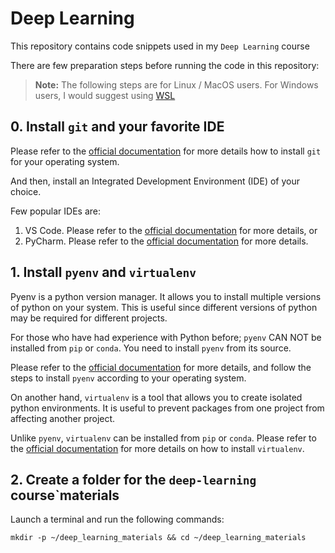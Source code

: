 # Deep Learning

This repository contains code snippets used in my `Deep Learning` course

There are few preparation steps before running the code in this repository: 

> **Note:** The following steps are for Linux / MacOS users.
> For Windows users, I would suggest using [WSL](https://docs.microsoft.com/en-us/windows/wsl/install-win10)

## 0. Install `git` and your favorite IDE

Please refer to the [official documentation](https://git-scm.com/book/en/v2/Getting-Started-Installing-Git) 
for more details how to install `git` for your operating system.

And then, install an Integrated Development Environment (IDE) of your choice.

Few popular IDEs are:

1. VS Code. Please refer to the [official documentation](https://code.visualstudio.com/docs/setup/setup-overview) 
for more details, or
2. PyCharm. Please refer to the [official documentation](https://www.jetbrains.com/help/pycharm/installation-guide.html) 
for more details.

## 1. Install `pyenv` and `virtualenv`

Pyenv is a python version manager. It allows you to install multiple versions of python on your system. 
This is useful since different versions of python may be required for different projects.

For those who have had experience with Python before; `pyenv` CAN NOT be installed from `pip` or `conda`.
You need to install `pyenv` from its source. 

Please refer to the [official documentation](https://github.com/pyenv/pyenv#installation) for more details, 
and follow the steps to install `pyenv` according to your operating system.

On another hand, `virtualenv` is a tool that allows you to create isolated python environments.
It is useful to prevent packages from one project from affecting another project.

Unlike `pyenv`, `virtualenv` can be installed from `pip` or `conda`. 
Please refer to the [official documentation](https://virtualenv.pypa.io/en/latest/) for more details on how to 
install `virtualenv`.

## 2. Create a folder for the `deep-learning` course`materials

Launch a terminal and run the following commands:

```shell
mkdir -p ~/deep_learning_materials && cd ~/deep_learning_materials
```
